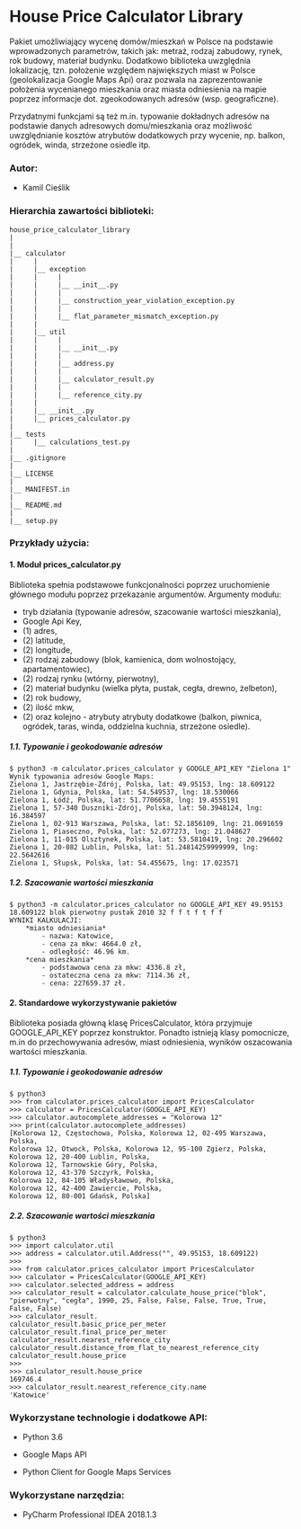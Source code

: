 # House Price Calculator Library

Pakiet umożliwiający wycenę domów/mieszkań w Polsce na podstawie wprowadzonych
parametrów, takich jak: metraż, rodzaj zabudowy, rynek, rok budowy, 
materiał budynku. Dodatkowo biblioteka uwzględnia lokalizację, tzn. położenie
względem największych miast w Polsce (geolokalizacja Google Maps Api) oraz
pozwala na zaprezentowanie położenia wycenianego mieszkania oraz miasta
odniesienia na mapie poprzez informacje dot. zgeokodowanych adresów (wsp. 
geograficzne).

Przydatnymi funkcjami są też m.in. typowanie dokładnych adresów na podstawie 
danych adresowych domu/mieszkania oraz możliwość uwzględnianie kosztów 
atrybutów dodatkowych przy wycenie, np. balkon, ogródek, winda, strzeżone 
osiedle itp.

### Autor:

- Kamil Cieślik <br />

### Hierarchia zawartości biblioteki:
```
house_price_calculator_library
|
|
|__ calculator
|     |
|     |__ exception
|     |     |
|     |     |__ __init__.py
|     |     |
|     |     |__ construction_year_violation_exception.py
|     |     |
|     |     |__ flat_parameter_mismatch_exception.py
|     |
|     |__ util
|     |     |
|     |     |__ __init__.py
|     |     |
|     |     |__ address.py
|     |     |
|     |     |__ calculator_result.py
|     |     |
|     |     |__ reference_city.py
|     |     
|     |__ __init__.py
|     |__ prices_calculator.py
|
|__ tests
|     |__ calculations_test.py
|
|__ .gitignore
|
|__ LICENSE
|
|__ MANIFEST.in
|
|__ README.md
|
|__ setup.py
```

### Przykłady użycia:

#### 1. Moduł prices_calculator.py
Biblioteka spełnia podstawowe funkcjonalności poprzez uruchomienie głównego
modułu poprzez przekazanie argumentów. </b>
Argumenty modułu:
- tryb działania (typowanie adresów, szacowanie wartości mieszkania),
- Google Api Key,
- (1) adres,
- (2) latitude,
- (2) longitude,
- (2) rodzaj zabudowy (blok, kamienica, dom wolnostojący, apartamentowiec),
- (2) rodzaj rynku (wtórny, pierwotny),
- (2) materiał budynku (wielka płyta, pustak, cegła, drewno, żelbeton),
- (2) rok budowy,
- (2) ilość mkw,
- (2) oraz kolejno - atrybuty atrybuty dodatkowe (balkon, piwnica, ogródek,
taras, winda, oddzielna kuchnia, strzeżone osiedle).

##### 1.1. Typowanie i geokodowanie adresów
```
$ python3 -m calculator.prices_calculator y GOOGLE_API_KEY "Zielona 1"
Wynik typowania adresów Google Maps:
Zielona 1, Jastrzębie-Zdrój, Polska, lat: 49.95153, lng: 18.609122
Zielona 1, Gdynia, Polska, lat: 54.549537, lng: 18.530066
Zielona 1, Łódź, Polska, lat: 51.7706658, lng: 19.4555191
Zielona 1, 57-340 Duszniki-Zdrój, Polska, lat: 50.3948124, lng: 16.384597
Zielona 1, 02-913 Warszawa, Polska, lat: 52.1856109, lng: 21.0691659
Zielona 1, Piaseczno, Polska, lat: 52.077273, lng: 21.048627
Zielona 1, 11-015 Olsztynek, Polska, lat: 53.5810419, lng: 20.296602
Zielona 1, 20-082 Lublin, Polska, lat: 51.24814259999999, lng: 22.5642616
Zielona 1, Słupsk, Polska, lat: 54.455675, lng: 17.023571
```

##### 1.2. Szacowanie wartości mieszkania
```
$ python3 -m calculator.prices_calculator no GOOGLE_API_KEY 49.95153 18.609122 blok pierwotny pustak 2010 32 f f t f t f f
WYNIKI KALKULACJI:
	*miasto odniesiania*
		- nazwa: Katowice,
		- cena za mkw: 4664.0 zł,
		- odległość: 46.96 km.
	*cena mieszkania*
		- podstawowa cena za mkw: 4336.8 zł,
		- ostateczna cena za mkw: 7114.36 zł,
		- cena: 227659.37 zł.
```

#### 2. Standardowe wykorzystywanie pakietów
Biblioteka posiada główną klasę PricesCalculator, która przyjmuje GOOGLE_API_KEY
poprzez konstruktor. Ponadto istnieją klasy pomocnicze, m.in do przechowywania
adresów, miast odniesienia, wyników oszacowania wartości mieszkania. 

##### 1.1. Typowanie i geokodowanie adresów
```
$ python3
>>> from calculator.prices_calculator import PricesCalculator
>>> calculator = PricesCalculator(GOOGLE_API_KEY)
>>> calculator.autocomplete_addresses = "Kolorowa 12"
>>> print(calculator.autocomplete_addresses)
[Kolorowa 12, Częstochowa, Polska, Kolorowa 12, 02-495 Warszawa, Polska, 
Kolorowa 12, Otwock, Polska, Kolorowa 12, 95-100 Zgierz, Polska, 
Kolorowa 12, 20-400 Lublin, Polska, 
Kolorowa 12, Tarnowskie Góry, Polska, 
Kolorowa 12, 43-370 Szczyrk, Polska, 
Kolorowa 12, 84-105 Władysławowo, Polska, 
Kolorowa 12, 42-400 Zawiercie, Polska, 
Kolorowa 12, 80-001 Gdańsk, Polska]
```

##### 2.2. Szacowanie wartości mieszkania
```
$ python3
>>> import calculator.util
>>> address = calculator.util.Address("", 49.95153, 18.609122)
>>> 
>>> from calculator.prices_calculator import PricesCalculator
>>> calculator = PricesCalculator(GOOGLE_API_KEY)
>>> calculator.selected_address = address
>>> calculator_result = calculator.calculate_house_price("blok", "pierwotny", "cegła", 1990, 25, False, False, False, True, True, False, False)
>>> calculator_result.
calculator_result.basic_price_per_meter                         calculator_result.final_price_per_meter                         calculator_result.nearest_reference_city
calculator_result.distance_from_flat_to_nearest_reference_city  calculator_result.house_price   
>>>                               
>>> calculator_result.house_price
169746.4
>>> calculator_result.nearest_reference_city.name
'Katowice'
```

### Wykorzystane technologie i dodatkowe API:

- Python 3.6 <br /> 

- Google Maps API <br /> 

- Python Client for Google Maps Services <br /> 

### Wykorzystane narzędzia:

- PyCharm Professional IDEA 2018.1.3 <br />
